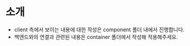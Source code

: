 # 소개

- client 측에서 보이는 내용에 대한 작성은 component 폴더 내에서 진행합니다.
- 백엔드와의 연결과 관련된 내용은 container 폴더에서 작성해 적용해주세요.
